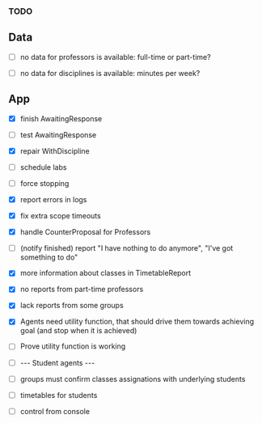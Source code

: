 ### TODO

## Data

- [ ] no data for professors is available: full-time or part-time?
- [ ] no data for disciplines is available: minutes per week?



## App

- [x] finish AwaitingResponse
- [ ] test AwaitingResponse
- [x] repair WithDiscipline


- [ ] schedule labs
- [ ] force stopping
- [x] report errors in logs
- [x] fix extra scope timeouts
- [x] handle CounterProposal for Professors
- [ ] (notify finished) report "I have nothing to do anymore", "I've got something to do"
- [x] more information about classes in TimetableReport


- [x] no reports from part-time professors
- [x] lack reports from some groups


- [x] Agents need utility function, that should drive them towards achieving goal (and stop when it is achieved)
- [ ] Prove utility function is working


- [ ] --- Student agents ---
- [ ] groups must confirm classes assignations with underlying students
- [ ] timetables for students


- [ ] control from console